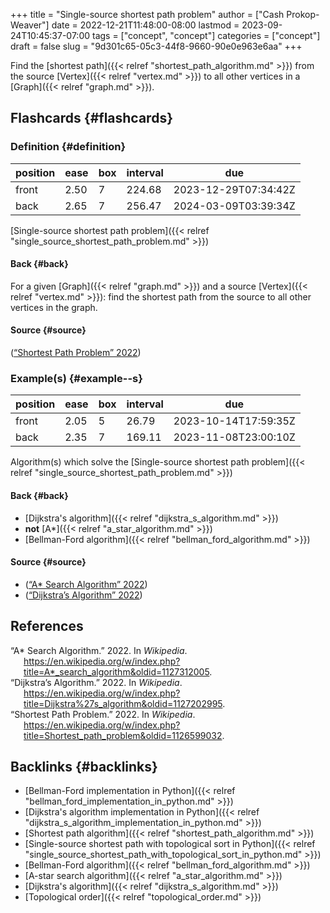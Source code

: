 +++
title = "Single-source shortest path problem"
author = ["Cash Prokop-Weaver"]
date = 2022-12-21T11:48:00-08:00
lastmod = 2023-09-24T10:45:37-07:00
tags = ["concept", "concept"]
categories = ["concept"]
draft = false
slug = "9d301c65-05c3-44f8-9660-90e0e963e6aa"
+++

Find the [shortest path]({{< relref "shortest_path_algorithm.md" >}}) from the source [Vertex]({{< relref "vertex.md" >}}) to all other vertices in a [Graph]({{< relref "graph.md" >}}).


## Flashcards {#flashcards}


### Definition {#definition}

| position | ease | box | interval | due                  |
|----------|------|-----|----------|----------------------|
| front    | 2.50 | 7   | 224.68   | 2023-12-29T07:34:42Z |
| back     | 2.65 | 7   | 256.47   | 2024-03-09T03:39:34Z |

[Single-source shortest path problem]({{< relref "single_source_shortest_path_problem.md" >}})


#### Back {#back}

For a given [Graph]({{< relref "graph.md" >}}) and a source [Vertex]({{< relref "vertex.md" >}}): find the shortest path from the source to all other vertices in the graph.


#### Source {#source}

(<a href="#citeproc_bib_item_3">“Shortest Path Problem” 2022</a>)


### Example(s) {#example--s}

| position | ease | box | interval | due                  |
|----------|------|-----|----------|----------------------|
| front    | 2.05 | 5   | 26.79    | 2023-10-14T17:59:35Z |
| back     | 2.35 | 7   | 169.11   | 2023-11-08T23:00:10Z |

Algorithm(s) which solve the [Single-source shortest path problem]({{< relref "single_source_shortest_path_problem.md" >}})


#### Back {#back}

-   [Dijkstra's algorithm]({{< relref "dijkstra_s_algorithm.md" >}})
-   **not** [A\*]({{< relref "a_star_algorithm.md" >}})
-   [Bellman-Ford algorithm]({{< relref "bellman_ford_algorithm.md" >}})


#### Source {#source}

-   (<a href="#citeproc_bib_item_1">“A* Search Algorithm” 2022</a>)
-   (<a href="#citeproc_bib_item_2">“Dijkstra’s Algorithm” 2022</a>)

## References

<style>.csl-entry{text-indent: -1.5em; margin-left: 1.5em;}</style><div class="csl-bib-body">
  <div class="csl-entry"><a id="citeproc_bib_item_1"></a>“A* Search Algorithm.” 2022. In <i>Wikipedia</i>. <a href="https://en.wikipedia.org/w/index.php?title=A*_search_algorithm&oldid=1127312005">https://en.wikipedia.org/w/index.php?title=A*_search_algorithm&#38;oldid=1127312005</a>.</div>
  <div class="csl-entry"><a id="citeproc_bib_item_2"></a>“Dijkstra’s Algorithm.” 2022. In <i>Wikipedia</i>. <a href="https://en.wikipedia.org/w/index.php?title=Dijkstra%27s_algorithm&oldid=1127202995">https://en.wikipedia.org/w/index.php?title=Dijkstra%27s_algorithm&#38;oldid=1127202995</a>.</div>
  <div class="csl-entry"><a id="citeproc_bib_item_3"></a>“Shortest Path Problem.” 2022. In <i>Wikipedia</i>. <a href="https://en.wikipedia.org/w/index.php?title=Shortest_path_problem&oldid=1126599032">https://en.wikipedia.org/w/index.php?title=Shortest_path_problem&#38;oldid=1126599032</a>.</div>
</div>


## Backlinks {#backlinks}

-   [Bellman-Ford implementation in Python]({{< relref "bellman_ford_implementation_in_python.md" >}})
-   [Dijkstra's algorithm implementation in Python]({{< relref "dijkstra_s_algorithm_implementation_in_python.md" >}})
-   [Shortest path algorithm]({{< relref "shortest_path_algorithm.md" >}})
-   [Single-source shortest path with topological sort in Python]({{< relref "single_source_shortest_path_with_topological_sort_in_python.md" >}})
-   [Bellman-Ford algorithm]({{< relref "bellman_ford_algorithm.md" >}})
-   [A-star search algorithm]({{< relref "a_star_algorithm.md" >}})
-   [Dijkstra's algorithm]({{< relref "dijkstra_s_algorithm.md" >}})
-   [Topological order]({{< relref "topological_order.md" >}})
